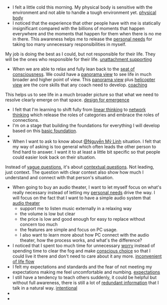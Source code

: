 - I felt a little cold this morning. My physical body is sensitive with the environment and not able to handle a tough environment yet. [physical body](<physical body.md>)
- I noticed that the experience that other people have with me is statically insignificant compared with the billions of moments that happen everywhere and the moments that happen for them when there is no me in there. This awareness helps me to release the [personal needs](<personal needs.md>) for taking too many unnecessary responsibilities in myself.

My job is doing the best as I could, but not responsible for their life. They will be the ones who responsible for their life. [unattachment supporting](<unattachment supporting.md>)
- When we are able to relax and fully lean back to the [seat of consciousness](<seat of consciousness.md>). We could have a [panorama view](<panorama view.md>) to see life in much broader and higher point of view. This [panorama view](<panorama view.md>) plus [helicopter view](<helicopter view.md>) are the core skills that any coach need to develop. [coaching](<coaching.md>)

This helps us to see life in a much broader picture so that what we need to resolve clearly emerge on that space.  [design for emergence](<design for emergence.md>)
- I felt that I'm learning to shift fully from [linear thinking](<linear thinking.md>) to [network thinking](<network thinking.md>) which release the roles of categories and embrace the roles of connections.
- I'm on a stage that building the foundations for everything I will develop based on this [basic foundation](<basic foundation.md>).
- 
- When I want to ask to know about [@Nguyễn Mỹ Linh](<@Nguyễn Mỹ Linh.md>) situation. I felt that my way of asking is too general which often leads the other person to find hard to answer. I want it to at least a little bit specific so that people could easier look back on their situation. 

Instead of [vague questions](<vague questions.md>), it's about [contextual questions](<contextual questions.md>). Not leading, just context. The question with clear context also show how much I understand and connect with that person's situation. 
- When going to buy an audio theater, I want to let myself focus on what's really necessary instead of letting my [personal needs](<personal needs.md>) drive the way. I will focus on the fact that I want to have a simple audio system that [audio theater](<audio theater.md>)
    - support me to listen music externally in a relaxing way
    - the volume is low but clear
    - the price is low and good enough for easy to replace without concern too much
    - the features are simple and focus on PC usage.
    - I also want to learn more about how PC connect with the audio theater, how the process works, and what's the difference? 
- I noticed that I spent too much time for unnecessary [worry](<worry.md>) instead of spending time to clear the fog and make [conscious choice](<conscious choice.md>) so that I could live it there and don't need to care about it any more. [inconvenient of life flow](<inconvenient of life flow.md>)
-  I felt my expectations and standards and the fear of not meeting my expectations making me feel uncomfortable and numbing. [expectations](<expectations.md>)
- I still have a tendency to teach others suddenly, it could be helpful but without full awareness, there is still a lot of [redundant information](<redundant information.md>) that I talk in a natural way. [intentional](<intentional.md>)
- 
- 
